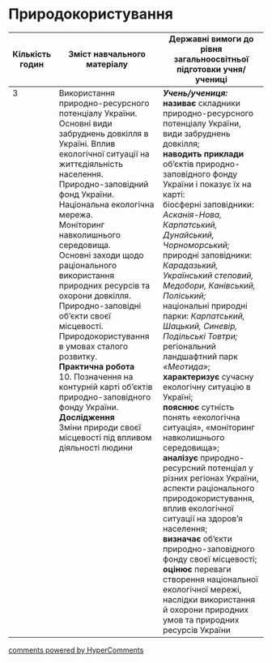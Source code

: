 <div id="hypercomments_widget" class="js-hypercomments-widget invisible"></div>

# Природокористування

<table>
  <tr>
    <td width="10%" align="center"><b>Кількість годин</b></td>  
    <td width="45%" align="center"><b>Зміст навчального матеріалу</b></td>
    <td width="45%" align="center"><b>Державні вимоги до рівня загальноосвітньої підготовки учня/учениці</b></td>
  </tr>
<tbody>
  <tr>
<td width="10%" style="vertical-align:top !important;">3</td>
    <td width="45%" style="vertical-align:top !important;">
Використання природно-ресурсного потенціалу України.  Основні види забруднень довкілля в Україні. Вплив екологічної ситуації на життєдіяльність населення.    <br>    
Природно-заповідний фонд України. Національна екологічна мережа.<br>  
Моніторинг навколишнього середовища.<br> 
Основні заходи щодо раціонального використання природних ресурсів та охорони довкілля. Природно-заповідні об’єкти своєї місцевості.<br> 
Природокористування в умовах сталого розвитку.<br> 
<b>Практична робота</b><br> 
10. Позначення на контурній карті об’єктів природно-заповідного фонду України. <br> 
<b>Дослідження</b> <br> 
Зміни природи своєї місцевості під впливом діяльності людини
</td>
    <td width="45%" style="vertical-align:top !important;">
<i><b>Учень/учениця:</b></i><br>
<b>називає</b> складники природно-ресурсного потенціалу України, види забруднень довкілля;<br>
<b>наводить приклади</b> об’єктів природно-заповідного фонду України і показує їх на карті: <br>
біосферні заповідники: <i>Асканія-Нова, Карпатський, Дунайський, Чорноморський;</i> <br>
природні заповідники: <i>Карадазький, Український степовий, Медобори, Канівський, Поліський;</i><br> 
національні природні парки: <i>Карпатський, Шацький, Синевір, Подільські Товтри;</i> <br>
регіональний ландшафтний парк <i>«Меотида»</i>;<br>
<b>характеризує</b> сучасну екологічну ситуацію в Україні;  <br>
<b>пояснює</b> сутність понять «екологічна ситуація», «моніторинг навколишнього середовища»;<br>
<b>аналізує</b> природно-ресурсний потенціал у різних регіонах України, аспекти раціонального природокористування, вплив екологічної ситуації на здоров’я населення;<br>
<b>визначає</b> об’єкти природно-заповідного фонду своєї місцевості;<br>
<b>оцінює</b> переваги створення національної екологічної мережі, наслідки використання й охорони природних умов та природних ресурсів України</td>
  </tr>
</tbody>
</table>

<div class="js-hypercomments-container">
<a href="http://hypercomments.com" class="hc-link" title="comments widget">comments powered by HyperComments</a>
</div>